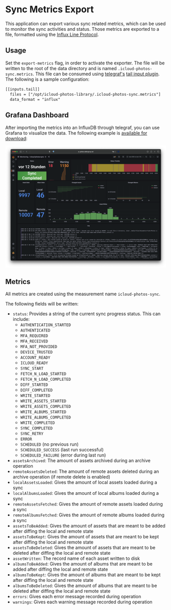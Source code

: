 # Sync Metrics Export

This application can export various sync related metrics, which can be used to monitor the sync activities and status. Those metrics are exported to a file, formatted using the [Influx Line Protocol](https://docs.influxdata.com/influxdb/v2.6/reference/syntax/line-protocol/). 

## Usage

Set the `export-metrics` flag, in order to activate the exporter. The file will be written to the root of the data directory and is named `.icloud-photos-sync.metrics`. This file can be consumed using [telegraf's](https://www.influxdata.com/time-series-platform/telegraf/) [tail input plugin](https://github.com/influxdata/telegraf/blob/release-1.25/plugins/inputs/tail/README.md). The following is a sample configuration:

```
[[inputs.tail]]                                                                 
  files = ["/opt/icloud-photos-library/.icloud-photos-sync.metrics"]
  data_format = "influx"
```

## Grafana Dashboard

After importing the metrics into an InfluxDB through telegraf, you can use Grafana to visualize the data. The following example is [available for download](https://github.com/steilerDev/icloud-photos-sync/tree/main/docs/grafana):

[![Dashboard](../assets/grafana-dashboard.png)](../assets/grafana-dashboard.png)

## Metrics

All metrics are created using the measurement name `icloud-photos-sync`. 

The following fields will be written:

  - `status`: Provides a string of the current sync progress status. This can include:
    - `AUTHENTICATION_STARTED`
    - `AUTHENTICATED`
    - `MFA_REQUIRED`
    - `MFA_RECEIVED`
    - `MFA_NOT_PROVIDED`
    - `DEVICE_TRUSTED`
    - `ACCOUNT_READY`
    - `ICLOUD_READY`
    - `SYNC_START`
    - `FETCH_N_LOAD_STARTED`
    - `FETCH_N_LOAD_COMPLETED`
    - `DIFF_STARTED`
    - `DIFF_COMPLETED`
    - `WRITE_STARTED`
    - `WRITE_ASSETS_STARTED`
    - `WRITE_ASSETS_COMPLETED`
    - `WRITE_ALBUMS_STARTED`
    - `WRITE_ALBUMS_COMPLETED`
    - `WRITE_COMPLETED`
    - `SYNC_COMPLETED`
    - `SYNC_RETRY`
    - `ERROR`
    - `SCHEDULED` (no previous run)
    - `SCHEDULED_SUCCESS` (last run successful)
    - `SCHEDULED_FAILURE` (error during last run)
  - `assetsArchived`: The amount of assets archived during an archive operation
  - `remoteAssetsDeleted`: The amount of remote assets deleted during an archive operation (if remote delete is enabled)
  - `localAssetsLoaded`: Gives the amount of local assets loaded during a sync
  - `localAlbumsLoaded`: Gives the amount of local albums loaded during a sync
  - `remoteAssetsFetched`: Gives the amount of remote assets loaded during a sync
  - `remoteAlbumsFetched`: Gives the amount of remote albums loaded during a sync
  - `assetsToBeAdded`: Gives the amount of assets that are meant to be added after diffing the local and remote state
  - `assetsToBeKept`: Gives the amount of assets that are meant to be kept after diffing the local and remote state
  - `assetsToBeDeleted`: Gives the amount of assets that are meant to be deleted after diffing the local and remote state
  - `assetWritten`: The record name of each asset written to disk
  - `albumsToBeAdded`: Gives the amount of albums that are meant to be added after diffing the local and remote state
  - `albumsToBeKept`: Gives the amount of albums that are meant to be kept after diffing the local and remote state
  - `albumsToBeDeleted`: Gives the amount of albums that are meant to be deleted after diffing the local and remote state
  - `errors`: Gives each error message recorded during operation
  - `warnings`: Gives each warning message recorded during operation